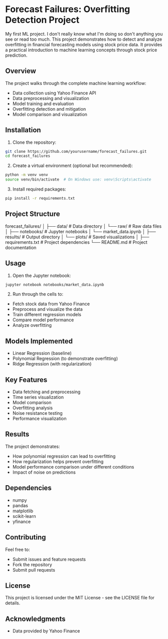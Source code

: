 # Forecast Failures: Overfitting Detection Project

My first ML project. I don't really know what I'm doing so don't anything you see or read too much. This project demonstrates how to detect and analyze overfitting in financial forecasting models using stock price data. It provides a practical introduction to machine learning concepts through stock price prediction.

## Overview
The project walks through the complete machine learning workflow:
- Data collection using Yahoo Finance API
- Data preprocessing and visualization
- Model training and evaluation
- Overfitting detection and mitigation
- Model comparison and visualization

## Installation
1. Clone the repository:
```bash
git clone https://github.com/yourusername/forecast_failures.git
cd forecast_failures
```
2. Create a virtual environment (optional but recommended):
```bash
python -m venv venv
source venv/bin/activate  # On Windows use: venv\Scripts\activate 
```
3. Install required packages:
```bash
pip install -r requirements.txt
```
## Project Structure
forecast_failures/
│
├── data/                # Data directory
│   └── raw/            # Raw data files
│
├── notebooks/          # Jupyter notebooks
│   └── market_data.ipynb
│
├── results/            # Output directory
│   └── plots/         # Saved visualizations
│
├── requirements.txt    # Project dependencies
└── README.md          # Project documentation

## Usage
1. Open the Jupyter notebook:
```bash
jupyter notebook notebooks/market_data.ipynb
```
2. Run through the cells to:
- Fetch stock data from Yahoo Finance
- Preprocess and visualize the data
- Train different regression models
- Compare model performance
- Analyze overfitting
## Models Implemented
- Linear Regression (baseline)
- Polynomial Regression (to demonstrate overfitting)
- Ridge Regression (with regularization)
## Key Features
- Data fetching and preprocessing
- Time series visualization
- Model comparison
- Overfitting analysis
- Noise resistance testing
- Performance visualization
## Results
The project demonstrates:
- How polynomial regression can lead to overfitting
- How regularization helps prevent overfitting
- Model performance comparison under different conditions
- Impact of noise on predictions
## Dependencies
- numpy
- pandas
- matplotlib
- scikit-learn
- yfinance
## Contributing
Feel free to:
- Submit issues and feature requests
- Fork the repository
- Submit pull requests
## License
This project is licensed under the MIT License - see the LICENSE file for details.

## Acknowledgments
- Data provided by Yahoo Finance


